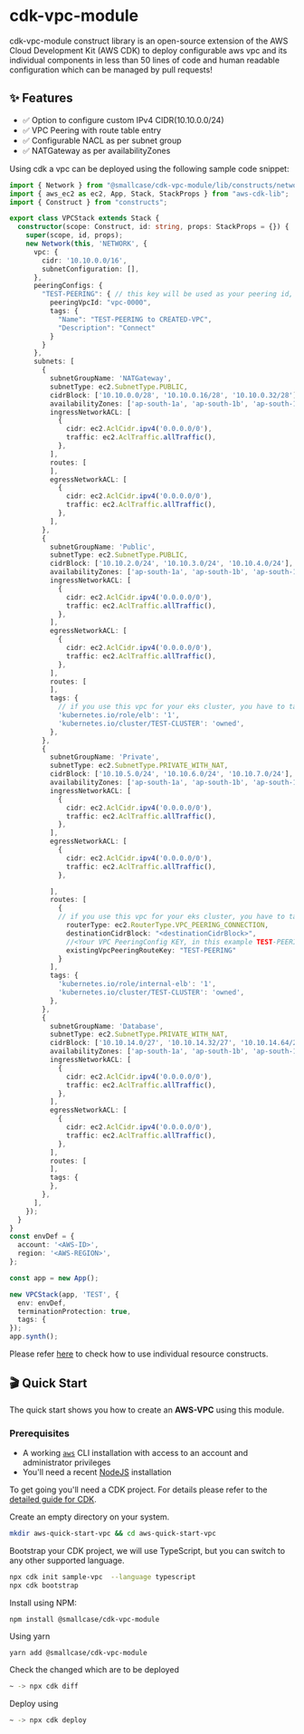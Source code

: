 # cdk-vpc-module
cdk-vpc-module construct library is an open-source extension of the AWS Cloud Development Kit (AWS CDK) to deploy configurable aws vpc  and its individual components in less than 50 lines of code and human readable configuration which can be managed by pull requests!

## :sparkles: Features

- :white_check_mark: Option to configure custom IPv4 CIDR(10.10.0.0/24)
- :white_check_mark: VPC Peering with  route table entry
- :white_check_mark: Configurable NACL as per subnet group
- :white_check_mark: NATGateway as per availabilityZones


Using cdk a vpc can be deployed using the following sample code snippet:
```typescript
import { Network } from "@smallcase/cdk-vpc-module/lib/constructs/network";
import { aws_ec2 as ec2, App, Stack, StackProps } from "aws-cdk-lib";
import { Construct } from "constructs";

export class VPCStack extends Stack {
  constructor(scope: Construct, id: string, props: StackProps = {}) {
    super(scope, id, props);
    new Network(this, 'NETWORK', {
      vpc: {
        cidr: '10.10.0.0/16',
        subnetConfiguration: [],
      },
      peeringConfigs: {
        "TEST-PEERING": { // this key will be used as your peering id, which you will have to mention below when you configure a route table for your subnets
          peeringVpcId: "vpc-0000",
          tags: {
            "Name": "TEST-PEERING to CREATED-VPC",
            "Description": "Connect"
          }
        }
      },
      subnets: [
        {
          subnetGroupName: 'NATGateway',
          subnetType: ec2.SubnetType.PUBLIC,
          cidrBlock: ['10.10.0.0/28', '10.10.0.16/28', '10.10.0.32/28'],
          availabilityZones: ['ap-south-1a', 'ap-south-1b', 'ap-south-1c'],
          ingressNetworkACL: [
            {
              cidr: ec2.AclCidr.ipv4('0.0.0.0/0'),
              traffic: ec2.AclTraffic.allTraffic(),
            },
          ],
          routes: [
          ],
          egressNetworkACL: [
            {
              cidr: ec2.AclCidr.ipv4('0.0.0.0/0'),
              traffic: ec2.AclTraffic.allTraffic(),
            },
          ],
        },
        {
          subnetGroupName: 'Public',
          subnetType: ec2.SubnetType.PUBLIC,
          cidrBlock: ['10.10.2.0/24', '10.10.3.0/24', '10.10.4.0/24'],
          availabilityZones: ['ap-south-1a', 'ap-south-1b', 'ap-south-1c'],
          ingressNetworkACL: [
            {
              cidr: ec2.AclCidr.ipv4('0.0.0.0/0'),
              traffic: ec2.AclTraffic.allTraffic(),
            },
          ],
          egressNetworkACL: [
            {
              cidr: ec2.AclCidr.ipv4('0.0.0.0/0'),
              traffic: ec2.AclTraffic.allTraffic(),
            },
          ],
          routes: [
          ],
          tags: {
            // if you use this vpc for your eks cluster, you have to tag your subnets [read more](https://aws.amazon.com/premiumsupport/knowledge-center/eks-vpc-subnet-discovery/)
            'kubernetes.io/role/elb': '1',
            'kubernetes.io/cluster/TEST-CLUSTER': 'owned',
          },
        },
        {
          subnetGroupName: 'Private',
          subnetType: ec2.SubnetType.PRIVATE_WITH_NAT,
          cidrBlock: ['10.10.5.0/24', '10.10.6.0/24', '10.10.7.0/24'],
          availabilityZones: ['ap-south-1a', 'ap-south-1b', 'ap-south-1c'],
          ingressNetworkACL: [
            {
              cidr: ec2.AclCidr.ipv4('0.0.0.0/0'),
              traffic: ec2.AclTraffic.allTraffic(),
            },
          ],
          egressNetworkACL: [
            {
              cidr: ec2.AclCidr.ipv4('0.0.0.0/0'),
              traffic: ec2.AclTraffic.allTraffic(),
            },

          ],
          routes: [
            {
            // if you use this vpc for your eks cluster, you have to tag your subnets [read more](https://aws.amazon.com/premiumsupport/knowledge-center/eks-vpc-subnet-discovery/)
              routerType: ec2.RouterType.VPC_PEERING_CONNECTION,
              destinationCidrBlock: "<destinationCidrBlock>",
              //<Your VPC PeeringConfig KEY, in this example TEST-PEERING will be your ID>
              existingVpcPeeringRouteKey: "TEST-PEERING"
            }
          ],
          tags: {
            'kubernetes.io/role/internal-elb': '1',
            'kubernetes.io/cluster/TEST-CLUSTER': 'owned',
          },
        },
        {
          subnetGroupName: 'Database',
          subnetType: ec2.SubnetType.PRIVATE_WITH_NAT,
          cidrBlock: ['10.10.14.0/27', '10.10.14.32/27', '10.10.14.64/27'],
          availabilityZones: ['ap-south-1a', 'ap-south-1b', 'ap-south-1c'],
          ingressNetworkACL: [
            {
              cidr: ec2.AclCidr.ipv4('0.0.0.0/0'),
              traffic: ec2.AclTraffic.allTraffic(),
            },
          ],
          egressNetworkACL: [
            {
              cidr: ec2.AclCidr.ipv4('0.0.0.0/0'),
              traffic: ec2.AclTraffic.allTraffic(),
            },
          ],
          routes: [
          ],
          tags: {
          },
        },
      ],
    });
  }
}
const envDef = {
  account: '<AWS-ID>',
  region: '<AWS-REGION>',
};

const app = new App();

new VPCStack(app, 'TEST', {
  env: envDef,
  terminationProtection: true,
  tags: {
});
app.synth();
```
Please refer [here](/API.md) to check how to use individual resource constructs.

## :clapper: Quick Start

The quick start shows you how to create an **AWS-VPC** using this module.

### Prerequisites

- A working [`aws`](https://aws.amazon.com/cli/) CLI installation with access to an account and administrator privileges
- You'll need a recent [NodeJS](https://nodejs.org) installation

To get going you'll need a CDK project. For details please refer to the [detailed guide for CDK](https://docs.aws.amazon.com/cdk/latest/guide/hello_world.html).

Create an empty directory on your system.

```bash
mkdir aws-quick-start-vpc && cd aws-quick-start-vpc
```

Bootstrap your CDK project, we will use TypeScript, but you can switch to any other supported language.

```bash
npx cdk init sample-vpc  --language typescript
npx cdk bootstrap
```

Install using NPM:
```
npm install @smallcase/cdk-vpc-module
```
Using yarn
```
yarn add @smallcase/cdk-vpc-module
```

Check the changed which are to be deployed
```bash
~ -> npx cdk diff
```

Deploy using
```bash
~ -> npx cdk deploy
```

